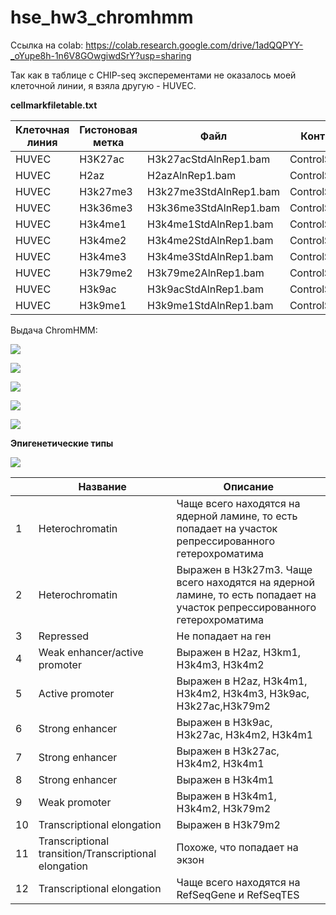 # hse_hw3_chromhmm

Ссылка на colab: https://colab.research.google.com/drive/1adQQPYY-_oYupe8h-1n6V8GOwgiwdSrY?usp=sharing

Так как в таблице c CHIP-seq эксперементами не оказалось моей клеточной линии, я взяла другую - HUVEC.

**cellmarkfiletable.txt**

| Клеточная линия  | Гистоновая метка  | Файл  | Контрльный файл  |
|---|---|---|---|
| HUVEC  | H3K27ac  | H3k27acStdAlnRep1.bam   |  ControlStdAlnRep1.bam |
| HUVEC  | H2az  | H2azAlnRep1.bam  | ControlStdAlnRep1.bam  |
| HUVEC  | H3k27me3  |  H3k27me3StdAlnRep1.bam    |  ControlStdAlnRep1.bam |
| HUVEC |  H3k36me3 |  H3k36me3StdAlnRep1.bam  | ControlStdAlnRep1.bam  |
| HUVEC  | H3k4me1  | H3k4me1StdAlnRep1.bam  |  ControlStdAlnRep1.bam |
| HUVEC  |  H3k4me2 |  H3k4me2StdAlnRep1.bam    |  ControlStdAlnRep1.bam |
| HUVEC  |  H3k4me3 |  H3k4me3StdAlnRep1.bam     |  ControlStdAlnRep1.bam |
| HUVEC  | H3k79me2  | H3k79me2AlnRep1.bam    |  ControlStdAlnRep1.bam |
| HUVEC  |  H3k9ac |  H3k9acStdAlnRep1.bam   | ControlStdAlnRep1.bam   |
| HUVEC  | H3k9me1  |  H3k9me1StdAlnRep1.bam   |  ControlStdAlnRep1.bam |

Выдача ChromHMM:

![](ChromHMM/emissions_12.png)

![](ChromHMM/transitions_12.png)

![](ChromHMM/Huvec_12_overlap.png)

![](ChromHMM/Huvec_12_RefSeqTES_neighborhood.png)

![](ChromHMM/Huvec_12_RefSeqTSS_neighborhood.png)

**Эпигенетические типы**

![](All.png)

|   | Название  | Описание  |
|---|---|---|
| 1  |  Heterochromatin |  Чаще всего находятся на ядерной ламине, то есть попадает на участок репрессированного гетерохроматима |
|  2 | Heterochromatin | Выражен в H3k27m3.  Чаще всего находятся на ядерной ламине, то есть попадает на участок репрессированного гетерохроматима  |
| 3  | Repressed | Не попадает на ген   |
| 4  |  Weak enhancer/active promoter  |  Выражен в H2az, H3km1, H3k4m3, H3k4m2 |
| 5  | Active promoter  | Выражен в H2az, H3k4m1, H3k4m2, H3k4m3, H3k9ac, H3k27ac,H3k79m2  |
| 6  |  Strong enhancer | Выражен в H3k9ac, H3k27ac, H3k4m2, H3k4m1  |
| 7  |  Strong enhancer |  Выражен в H3k27ac, H3k4m2, H3k4m1 |
| 8  | Strong enhancer | Выражен в H3k4m1  |
| 9  | Weak promoter  | Выражен в H3k4m1, H3k4m2, H3k79m2  |
| 10  | Transcriptional elongation  |  Выражен в H3k79m2 |
| 11  |  Transcriptional transition/Transcriptional elongation |  Похоже, что попадает на экзон |
| 12  | Transcriptional elongation  |  Чаще всего находятся на RefSeqGene и RefSeqTES|
